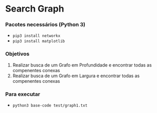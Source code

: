 # Search Graph

### Pacotes necessários (Python 3)
  - `pip3 install networkx`
  - `pip3 install matplotlib`

### Objetivos
1. Realizar busca de um Grafo em Profundidade e encontrar todas as compenentes conexas
2. Realizar busca de um Grafo em Largura e encontrar todas as compenentes conexas

### Para executar

- `python3 base-code test/graph1.txt` 
